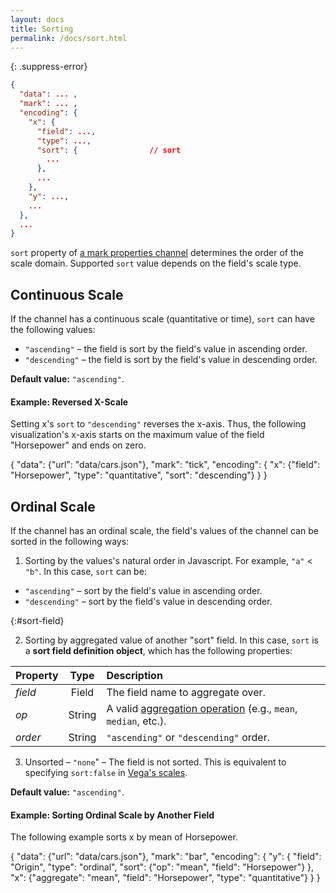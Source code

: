 ```yaml
---
layout: docs
title: Sorting
permalink: /docs/sort.html
---
```


{: .suppress-error}
```json
{
  "data": ... ,
  "mark": ... ,
  "encoding": {
    "x": {
      "field": ...,
      "type": ...,
      "sort": {                // sort
        ...
      },
      ...
    },
    "y": ...,
    ...
  },
  ...
}
```

`sort` property of [a mark properties channel](encoding.html#mark-props) determines the order of the scale domain. Supported `sort` value depends on the field's scale type.

## Continuous Scale

If the channel has a continuous scale (quantitative or time), `sort` can have the following values:
- `"ascending"` –  the field is sort by the field's value in ascending order.
- `"descending"` –  the field is sort by the field's value in descending order.

<span class="note-line">__Default value:__ `"ascending"`.</span>


#### Example: Reversed X-Scale

Setting x's `sort` to `"descending"` reverses the x-axis. Thus, the following visualization's x-axis starts on the maximum value of the field "Horsepower" and ends on zero.

<div class="vl-example">
{
  "data": {"url": "data/cars.json"},
  "mark": "tick",
  "encoding": {
    "x": {"field": "Horsepower", "type": "quantitative", "sort": "descending"}
  }
}
</div>


## Ordinal Scale

If the channel has an ordinal scale, the field's values of the channel can be sorted in the following ways:

1) Sorting by the values's natural order in Javascript. For example, `"a"` < `"b"`. In this case, `sort` can be:

- `"ascending"` –  sort by the field's value in ascending order.
- `"descending"` –  sort by the field's value in descending order.

{:#sort-field}

2) Sorting by aggregated value of another "sort" field. In this case, `sort` is a __sort field definition object__, which has the following properties:

| Property      | Type          | Description    |
| :------------ |:-------------:| :------------- |
| _field_       | Field         | The field name to aggregate over.|
| _op_          | String        | A valid [aggregation operation](#aggregate) (e.g., `mean`, `median`, etc.).|
| _order_       | String        | `"ascending"` or `"descending"` order. |

<!-- TODO:
support manually specify sort order
example: sorting color mapping
 -->

3) Unsorted – `"none`" – The field is not sorted. This is equivalent to specifying `sort:false` in [Vega's scales](https://github.com/vega/vega/wiki/Scales).

<span class="note-line">__Default value:__ `"ascending"`.</span>

#### Example: Sorting Ordinal Scale by Another Field

The following example sorts x by mean of Horsepower.

<div class="vl-example">
{
  "data": {"url": "data/cars.json"},
  "mark": "bar",
  "encoding": {
    "y": {
      "field": "Origin", "type": "ordinal",
      "sort": {"op": "mean", "field": "Horsepower"}
    },
    "x": {"aggregate": "mean", "field": "Horsepower", "type": "quantitative"}
  }
}
</div>


<!-- TODO

## Sorting Layer and Stack Order
## Sorting Line's Path
-->
